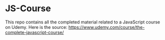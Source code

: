 # JS-Course


This repo contains all the completed material related to a JavaScript course on Udemy. Here is the source:
https://www.udemy.com/course/the-complete-javascript-course/
